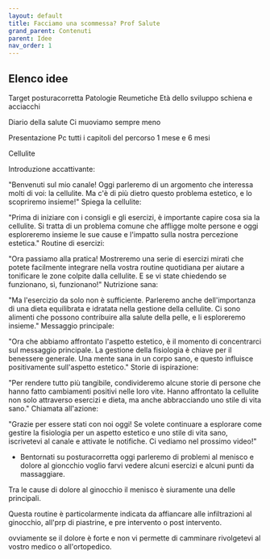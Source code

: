 ```yaml
---
layout: default
title: Facciamo una scommessa? Prof Salute
grand_parent: Contenuti
parent: Idee
nav_order: 1
---
```


## Elenco idee

Target posturacorretta 
Patologie Reumetiche
Età dello sviluppo 
schiena e acciacchi


Diario della salute
Ci muoviamo sempre meno

Presentazione Pc tutti i capitoli del percorso 1 mese e 6 mesi

Cellulite




Introduzione accattivante:

"Benvenuti sul mio canale! Oggi parleremo di un argomento che interessa molti di voi: la cellulite. Ma c'è di più dietro questo problema estetico, e lo scopriremo insieme!"
Spiega la cellulite:

"Prima di iniziare con i consigli e gli esercizi, è importante capire cosa sia la cellulite. Si tratta di un problema comune che affligge molte persone e oggi esploreremo insieme le sue cause e l'impatto sulla nostra percezione estetica."
Routine di esercizi:

"Ora passiamo alla pratica! Mostreremo una serie di esercizi mirati che potete facilmente integrare nella vostra routine quotidiana per aiutare a tonificare le zone colpite dalla cellulite. E se vi state chiedendo se funzionano, sì, funzionano!"
Nutrizione sana:

"Ma l'esercizio da solo non è sufficiente. Parleremo anche dell'importanza di una dieta equilibrata e idratata nella gestione della cellulite. Ci sono alimenti che possono contribuire alla salute della pelle, e li esploreremo insieme."
Messaggio principale:

"Ora che abbiamo affrontato l'aspetto estetico, è il momento di concentrarci sul messaggio principale. La gestione della fisiologia è chiave per il benessere generale. Una mente sana in un corpo sano, e questo influisce positivamente sull'aspetto estetico."
Storie di ispirazione:

"Per rendere tutto più tangibile, condivideremo alcune storie di persone che hanno fatto cambiamenti positivi nelle loro vite. Hanno affrontato la cellulite non solo attraverso esercizi e dieta, ma anche abbracciando uno stile di vita sano."
Chiamata all'azione:

"Grazie per essere stati con noi oggi! Se volete continuare a esplorare come gestire la fisiologia per un aspetto estetico e uno stile di vita sano, iscrivetevi al canale e attivate le notifiche. Ci vediamo nel prossimo video!"



- Bentornati su posturacorretta oggi parleremo di problemi al menisco e dolore al gioncchio voglio farvi vedere alcuni esercizi e alcuni punti da massaggiare.


Tra le cause di dolore al ginocchio il menisco è siuramente una delle principali. 

Questa routine è particolarmente indicata da affiancare alle infiltrazioni al ginocchio, all'prp di piastrine, e pre intervento o post intervento. 

ovviamente se il dolore è forte e non vi permette di camminare rivolgetevi al vostro medico o all'ortopedico.





